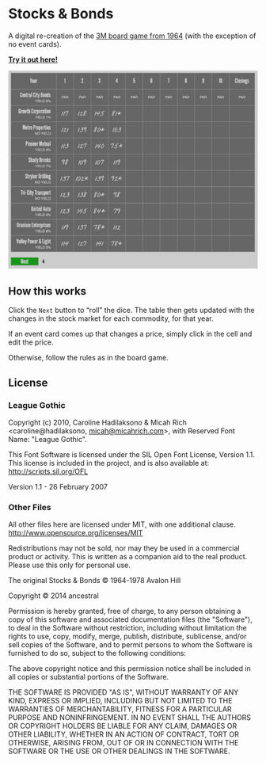 Stocks & Bonds
============

A digital re-creation of the [3M board game from 1964](http://www.boardgamegeek.com/boardgame/1590/stocks-bonds) (with the exception of no event cards).

**[Try it out here!](http://mproud.com/stocksandbonds/)**

![Chalkboard Preview](preview.png)

## How this works

Click the `Next` button to “roll” the dice. The table then gets updated with the changes in the stock market for each commodity, for that year.

If an event card comes up that changes a price, simply click in the cell and edit the price.

Otherwise, follow the rules as in the board game.

## License

### League Gothic

Copyright (c) 2010, Caroline Hadilaksono & Micah Rich <caroline@hadilaksono, micah@micahrich.com>, with Reserved Font Name: "League Gothic".

This Font Software is licensed under the SIL Open Font License, Version 1.1.
This license is included in the project, and is also available at:
http://scripts.sil.org/OFL

Version 1.1 - 26 February 2007

### Other Files
All other files here are licensed under MIT, with one additional clause. http://www.opensource.org/licenses/MIT

Redistributions may not be sold, nor may they be used in a commercial product or activity. This is written as a companion aid to the real product. Please use this only for personal use.

The original Stocks & Bonds © 1964-1978 Avalon Hill


Copyright © 2014 ancestral

Permission is hereby granted, free of charge, to any person obtaining a copy of this software and associated documentation files (the "Software"), to deal in the Software without restriction, including without limitation the rights to use, copy, modify, merge, publish, distribute, sublicense, and/or sell copies of the Software, and to permit persons to whom the Software is furnished to do so, subject to the following conditions:

The above copyright notice and this permission notice shall be included in all copies or substantial portions of the Software.

THE SOFTWARE IS PROVIDED "AS IS", WITHOUT WARRANTY OF ANY KIND, EXPRESS OR IMPLIED, INCLUDING BUT NOT LIMITED TO THE WARRANTIES OF MERCHANTABILITY, FITNESS FOR A PARTICULAR PURPOSE AND NONINFRINGEMENT. IN NO EVENT SHALL THE AUTHORS OR COPYRIGHT HOLDERS BE LIABLE FOR ANY CLAIM, DAMAGES OR OTHER LIABILITY, WHETHER IN AN ACTION OF CONTRACT, TORT OR OTHERWISE, ARISING FROM, OUT OF OR IN CONNECTION WITH THE SOFTWARE OR THE USE OR OTHER DEALINGS IN THE SOFTWARE.
